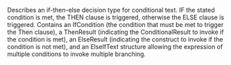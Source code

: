 Describes an if-then-else decision type for conditional text. IF the stated condition is met, the THEN clause is triggered, otherwise the ELSE clause is triggered. Contains an IfCondition (the condition that must be met to trigger the Then clause), a ThenResult (indicating the ConditionalResult to invoke if the condition is met), an ElseResult (indicating the construct to invoke if the condition is not met), and an ElseIfText structure allowing the expression of multiple conditions to invoke multiple branching.